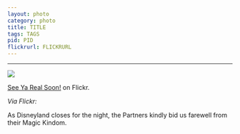 ```yaml
---
layout: photo
category: photo
title: TITLE
tags: TAGS
pid: PID
flickrurl: FLICKRURL
---
```

---

<a href="http://www.flickr.com/photos/cycomachead/6712319903/"><img src="/tumblr_files/tumblr_lxxbukrSN61qluysoo1_500.jpg"/></a><br/><p><a href="http://www.flickr.com/photos/cycomachead/6712319903/" title="See Ya Real Soon!">See Ya Real Soon!</a> on Flickr.</p><p><i>Via Flickr:</i><br/>

As Disneyland closes for the night, the Partners kindly bid us farewell from their Magic Kindom.</p>

